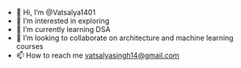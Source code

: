 - 👋 Hi, I’m @Vatsalya1401
- 👀 I’m interested in exploring
- 🌱 I’m currently learning DSA
- 💞️ I’m looking to collaborate on architecture and machine learning courses
- 📫 How to reach me vatsalyasingh14@gmail.com

<!---
Vatsalya1401/Vatsalya1401 is a ✨ special ✨ repository because its `README.md` (this file) appears on your GitHub profile.
You can click the Preview link to take a look at your changes.
--->
